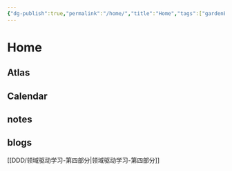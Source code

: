 ```yaml
---
{"dg-publish":true,"permalink":"/home/","title":"Home","tags":["gardenEntry"]}
---
```




# Home


## Atlas


## Calendar


## notes


## blogs 

[[DDD/领域驱动学习-第四部分\|领域驱动学习-第四部分]]